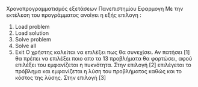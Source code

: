 Χρονοπρογραμματισμός εξετάσεων Πανεπιστημίου
Εφαρμογη
  Με την εκτέλεση του προγράμματος ανοίγει η εξής επιλογη :
  1. Load problem
  2. Load solution
  3. Solve problem
  4. Solve all
  5. Exit
  Ο χρήστης καλείται να επιλέξει πως θα συνεχίσει. Αν πατήσει [1] θα πρέπει να επιλέξει ποιο απο τα 13 προβλήματα θα φορτώσει, αφού επιλέξει του εμφανίζεται η πυκνότητα. 
  Στην επιλογή [2] επιλέγεται το πρόβλημα και εμφανίζεται η λύση του προβλήματος καθώς και το κόστος της λύσης. Στην επιλογή [3]
